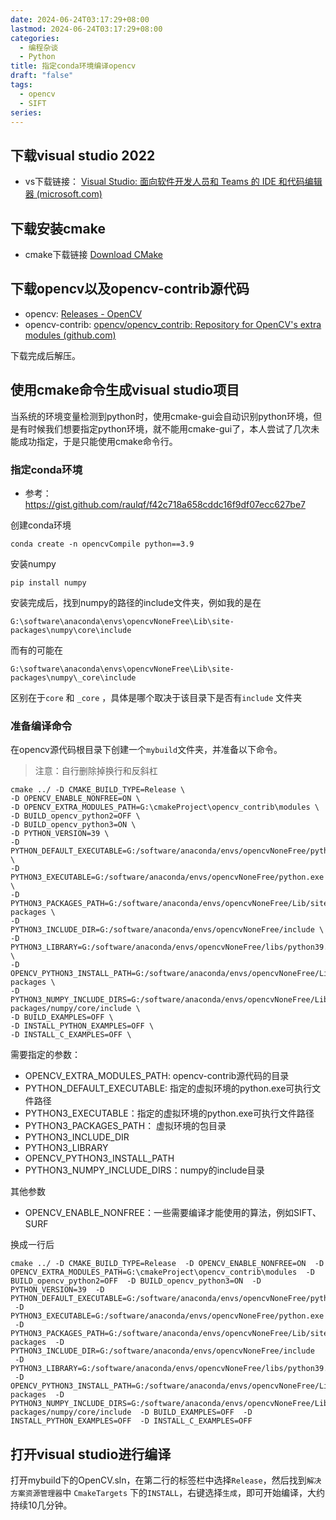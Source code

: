 ```yaml
---
date: 2024-06-24T03:17:29+08:00
lastmod: 2024-06-24T03:17:29+08:00
categories:
  - 编程杂谈
  - Python
title: 指定conda环境编译opencv
draft: "false"
tags:
  - opencv
  - SIFT
series:
---
```

## 下载visual studio 2022

- vs下载链接： [Visual Studio: 面向软件开发人员和 Teams 的 IDE 和代码编辑器 (microsoft.com)](https://visualstudio.microsoft.com/zh-hans/)

## 下载安装cmake
- cmake下载链接 [Download CMake](https://cmake.org/download/)


## 下载opencv以及opencv-contrib源代码
- opencv: [Releases - OpenCV](https://opencv.org/releases/)
- opencv-contrib: [opencv/opencv_contrib: Repository for OpenCV's extra modules (github.com)](https://github.com/opencv/opencv_contrib)

下载完成后解压。

## 使用cmake命令生成visual studio项目
当系统的环境变量检测到python时，使用cmake-gui会自动识别python环境，但是有时候我们想要指定python环境，就不能用cmake-gui了，本人尝试了几次未能成功指定，于是只能使用cmake命令行。
### 指定conda环境

- 参考： https://gist.github.com/raulqf/f42c718a658cddc16f9df07ecc627be7

创建conda环境
```
conda create -n opencvCompile python==3.9
```
安装numpy 
```
pip install numpy
```

安装完成后，找到numpy的路径的include文件夹，例如我的是在 
```
G:\software\anaconda\envs\opencvNoneFree\Lib\site-packages\numpy\core\include
```
而有的可能在
```
G:\software\anaconda\envs\opencvNoneFree\Lib\site-packages\numpy\_core\include
```
区别在于`core` 和 `_core` ，具体是哪个取决于该目录下是否有`include` 文件夹

### 准备编译命令
在opencv源代码根目录下创建一个`mybuild`文件夹，并准备以下命令。

> 注意：自行删除掉换行和反斜杠

```shell
cmake ../ -D CMAKE_BUILD_TYPE=Release \
-D OPENCV_ENABLE_NONFREE=ON \
-D OPENCV_EXTRA_MODULES_PATH=G:\cmakeProject\opencv_contrib\modules \
-D BUILD_opencv_python2=OFF \
-D BUILD_opencv_python3=ON \
-D PYTHON_VERSION=39 \
-D PYTHON_DEFAULT_EXECUTABLE=G:/software/anaconda/envs/opencvNoneFree/python.exe \
-D PYTHON3_EXECUTABLE=G:/software/anaconda/envs/opencvNoneFree/python.exe \
-D PYTHON3_PACKAGES_PATH=G:/software/anaconda/envs/opencvNoneFree/Lib/site-packages \
-D PYTHON3_INCLUDE_DIR=G:/software/anaconda/envs/opencvNoneFree/include \
-D PYTHON3_LIBRARY=G:/software/anaconda/envs/opencvNoneFree/libs/python39.lib \
-D OPENCV_PYTHON3_INSTALL_PATH=G:/software/anaconda/envs/opencvNoneFree/Lib/site-packages \
-D PYTHON3_NUMPY_INCLUDE_DIRS=G:/software/anaconda/envs/opencvNoneFree/Lib/site-packages/numpy/core/include \
-D BUILD_EXAMPLES=OFF \
-D INSTALL_PYTHON_EXAMPLES=OFF \
-D INSTALL_C_EXAMPLES=OFF \
```

需要指定的参数：
- OPENCV_EXTRA_MODULES_PATH:  opencv-contrib源代码的目录
- PYTHON_DEFAULT_EXECUTABLE: 指定的虚拟环境的python.exe可执行文件路径
- PYTHON3_EXECUTABLE：指定的虚拟环境的python.exe可执行文件路径
- PYTHON3_PACKAGES_PATH： 虚拟环境的包目录
- PYTHON3_INCLUDE_DIR
- PYTHON3_LIBRARY
- OPENCV_PYTHON3_INSTALL_PATH
- PYTHON3_NUMPY_INCLUDE_DIRS：numpy的include目录

其他参数
- OPENCV_ENABLE_NONFREE：一些需要编译才能使用的算法，例如SIFT、SURF


换成一行后
```
cmake ../ -D CMAKE_BUILD_TYPE=Release  -D OPENCV_ENABLE_NONFREE=ON  -D OPENCV_EXTRA_MODULES_PATH=G:\cmakeProject\opencv_contrib\modules  -D BUILD_opencv_python2=OFF  -D BUILD_opencv_python3=ON  -D PYTHON_VERSION=39  -D PYTHON_DEFAULT_EXECUTABLE=G:/software/anaconda/envs/opencvNoneFree/python.exe  -D PYTHON3_EXECUTABLE=G:/software/anaconda/envs/opencvNoneFree/python.exe  -D PYTHON3_PACKAGES_PATH=G:/software/anaconda/envs/opencvNoneFree/Lib/site-packages  -D PYTHON3_INCLUDE_DIR=G:/software/anaconda/envs/opencvNoneFree/include  -D PYTHON3_LIBRARY=G:/software/anaconda/envs/opencvNoneFree/libs/python39.lib  -D OPENCV_PYTHON3_INSTALL_PATH=G:/software/anaconda/envs/opencvNoneFree/Lib/site-packages  -D PYTHON3_NUMPY_INCLUDE_DIRS=G:/software/anaconda/envs/opencvNoneFree/Lib/site-packages/numpy/core/include  -D BUILD_EXAMPLES=OFF  -D INSTALL_PYTHON_EXAMPLES=OFF  -D INSTALL_C_EXAMPLES=OFF
```


## 打开visual studio进行编译
打开mybuild下的OpenCV.sln，在第二行的标签栏中选择`Release`，然后找到`解决方案资源管理器`中 `CmakeTargets` 下的`INSTALL`，右键选择`生成`，即可开始编译，大约持续10几分钟。
